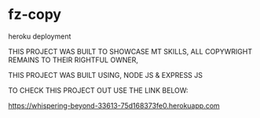 # fz-copy
heroku deployment

THIS PROJECT WAS BUILT TO SHOWCASE MT SKILLS, ALL COPYWRIGHT REMAINS TO THEIR RIGHTFUL OWNER,

THIS PROJECT WAS BUILT USING, NODE JS & EXPRESS JS 


TO CHECK THIS PROJECT OUT USE THE LINK BELOW:

https://whispering-beyond-33613-75d168373fe0.herokuapp.com
